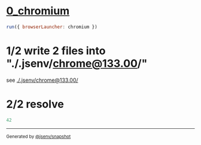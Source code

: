 # [0_chromium](../../preload_style_dev.test.mjs#L21)

```js
run({ browserLauncher: chromium })
```

# 1/2 write 2 files into "./.jsenv/chrome@133.00/"

see [./.jsenv/chrome@133.00/](./.jsenv/chrome@133.00/)

# 2/2 resolve

```js
42
```

---

<sub>
  Generated by <a href="https://github.com/jsenv/core/tree/main/packages/independent/snapshot">@jsenv/snapshot</a>
</sub>
